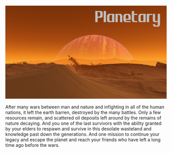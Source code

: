 ![](logo.png)

After many wars between man and nature and infighting in all of the human nations, it left the earth barren, destroyed by the many battles. 
Only a few resources remain, and scattered oil deposits left around by the remains of nature decaying. And you one of the last survivors with the ability granted by your elders to respawn and survive in this desolate wasteland and knowledge past down the generations. 
And one mission to continue your legacy and escape the planet and reach your friends who have left a long time ago before the wars.